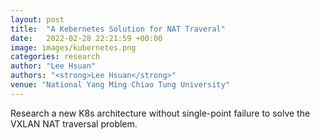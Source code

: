 ```yaml
---
layout: post
title:  "A Kebernetes Solution for NAT Traveral"
date:   2022-02-28 22:21:59 +00:00
image: images/kubernetes.png
categories: research
author: "Lee Hsuan"
authors: "<strong>Lee Hsuan</strong>"
venue: "National Yang Ming Chiao Tung University"
---
```

Research a new K8s architecture without single-point failure to solve the VXLAN NAT traversal problem.